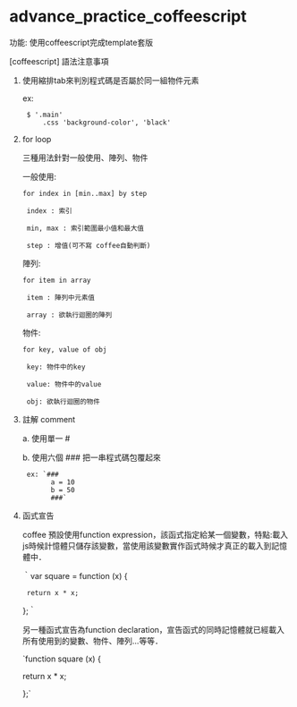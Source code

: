 # advance_practice_coffeescript

功能: 使用coffeescript完成template套版

[coffeescript] 語法注意事項

1. 使用縮排tab來判別程式碼是否屬於同一組物件元素

	ex: 

		$ '.main'
			.css 'background-color', 'black'
			
2. for loop

	三種用法針對一般使用、陣列、物件

	一般使用:

	  `for index in [min..max] by step`
	  
	    index : 索引
	    
	    min, max : 索引範圍最小值和最大值
	    
	    step : 增值(可不寫 coffee自動判斷)
	    
	陣列:

	  `for item in array`
	  
	    item : 陣列中元素值
	    
	    array : 欲執行迴圈的陣列
	    
	物件:

	  `for key, value of obj`
	  
	    key: 物件中的key
	    
	    value: 物件中的value
	    
	    obj: 欲執行迴圈的物件


3. 註解 comment

	a. 使用單一 #
	
	b. 使用六個 ### 把一串程式碼包覆起來

		ex: `###
			  a = 10
			  b = 50
			  ###`
	
4. 函式宣告

	coffee 預設使用function expression，該函式指定給某一個變數，特點:載入js時候計憶體只儲存該變數，當使用該變數實作函式時候才真正的載入到記憶體中．
	
	｀var square = function (x) {
		
		return x * x;
		
	};｀
	
	另一種函式宣告為function declaration，宣告函式的同時記憶體就已經載入所有使用到的變數、物件、陣列...等等．
	
	`function square (x) {
	
	return x * x;
	
	};`
		
